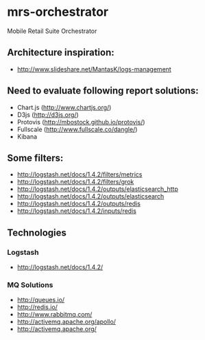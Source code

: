 # mrs-orchestrator
Mobile Retail Suite Orchestrator

## Architecture inspiration:
- http://www.slideshare.net/MantasK/logs-management

## Need to evaluate following report solutions:
- Chart.js (http://www.chartjs.org/)
- D3js (http://d3js.org/)
- Protovis (http://mbostock.github.io/protovis/)
- Fullscale (http://www.fullscale.co/dangle/)
- Kibana

## Some filters:
- http://logstash.net/docs/1.4.2/filters/metrics
- http://logstash.net/docs/1.4.2/filters/grok
- http://logstash.net/docs/1.4.2/outputs/elasticsearch_http
- http://logstash.net/docs/1.4.2/outputs/elasticsearch
- http://logstash.net/docs/1.4.2/outputs/redis
- http://logstash.net/docs/1.4.2/inputs/redis

## Technologies

### Logstash
- http://logstash.net/docs/1.4.2/

### MQ Solutions
- http://queues.io/
- http://redis.io/
- http://www.rabbitmq.com/
- http://activemq.apache.org/apollo/
- http://activemq.apache.org/

